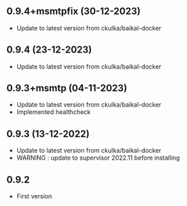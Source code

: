 
## 0.9.4+msmtpfix (30-12-2023)
- Update to latest version from ckulka/baikal-docker

## 0.9.4 (23-12-2023)
- Update to latest version from ckulka/baikal-docker

## 0.9.3+msmtp (04-11-2023)
- Update to latest version from ckulka/baikal-docker
- Implemented healthcheck

## 0.9.3 (13-12-2022)
- Update to latest version from ckulka/baikal-docker
- WARNING : update to supervisor 2022.11 before installing

## 0.9.2
- First version
